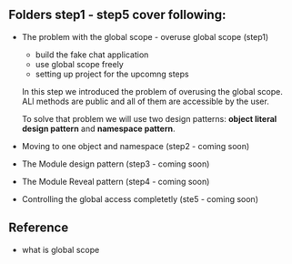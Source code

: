## Folders step1 - step5 cover following: 

- The problem with the global scope - overuse global scope (step1)
  - build the fake chat application
  - use global scope freely
  - setting up project for the upcomng steps

  In this step we introduced the problem of overusing the global scope. ALl methods are public and all of them are accessible by the user.

  To solve that problem we will use two design patterns: **object literal design pattern** and **namespace pattern**.

- Moving to one object and namespace (step2 - coming soon)
- The Module design pattern (step3 - coming soon)
- The Module Reveal pattern (step4 - coming soon)
- Controlling the global access completetly (ste5 - coming soon)


## Reference

- what is global scope